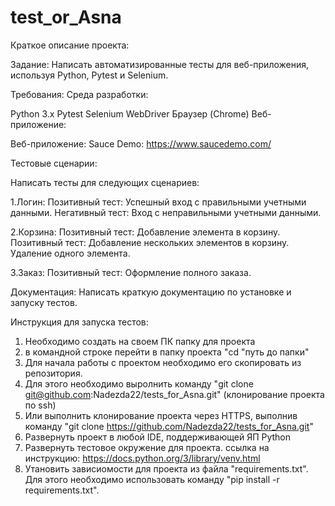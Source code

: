 # test_or_Asna
Краткое описание проекта:

Задание: Написать автоматизированные тесты для веб-приложения, используя Python, Pytest и Selenium.

Требования: Среда разработки:

Python 3.x Pytest Selenium WebDriver Браузер (Chrome) Веб-приложение:

Веб-приложение: Sauce Demo: https://www.saucedemo.com/

Тестовые сценарии:

Написать тесты для следующих сценариев:

1.Логин: Позитивный тест: Успешный вход с правильными учетными данными. Негативный тест: Вход с неправильными учетными данными.

2.Корзина: Позитивный тест: Добавление элемента в корзину. Позитивный тест: Добавление нескольких элементов в корзину. Удаление одного элемента.

3.Заказ: Позитивный тест: Оформление полного заказа.

Документация: Написать краткую документацию по установке и запуску тестов.

Инструкция для запуска тестов: 
1. Необходимо создать на своем ПК папку для проекта
2. в командной строке перейти в папку проекта  "cd "путь до папки"
3. Для начала работы  с проектом необходимо его скопировать из репозитория. 
3. Для этого необходимо выролнить команду "git clone git@github.com:Nadezda22/tests_for_Asna.git" (клонирование проекта по ssh)
4. Или выполнить клонирование проекта через HTTPS, выполнив команду "git clone https://github.com/Nadezda22/tests_for_Asna.git"
5. Развернуть проект в любой IDE, поддерживающей ЯП Python
6. Развернуть тестовое окружение для проекта. ссылка на инструкцию: https://docs.python.org/3/library/venv.html
7. Утановить зависиомости для проекта из файла "requirements.txt". Для этого необходимо использовать команду "pip install -r requirements.txt".